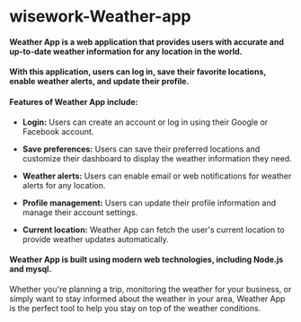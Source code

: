 # wisework-Weather-app

#### Weather App is a web application that provides users with accurate and up-to-date weather information for any location in the world. 
#### With this application, users can log in, save their favorite locations, enable weather alerts, and update their profile.

#### Features of Weather App include:


- **Login:**  Users can create an account or log in using their Google or Facebook account.

- **Save preferences:**  Users can save their preferred locations and customize their dashboard to display the weather information they need.

- **Weather alerts:**  Users can enable email or web notifications for weather alerts for any location.

- **Profile management:**  Users can update their profile information and manage their account settings.

- **Current location:**  Weather App can fetch the user's current location to provide weather updates automatically.

#### Weather App is built using modern web technologies, including  Node.js and mysql. 

Whether you're planning a trip, monitoring the weather for your business, or simply want to stay informed about the weather in your area, Weather App is the perfect tool to help you stay on top of the weather conditions.
